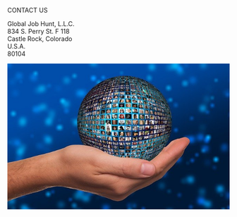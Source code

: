 CONTACT US

Global Job Hunt, L.L.C.\
834 S. Perry St. F 118\
Castle Rock, Colorado\
U.S.A.\
80104

![Hand holding globe](/images/hand-1592415_640.jpg)


